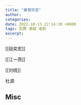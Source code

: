 ```yaml
---
title: "暴雪将至"
author: 
categories: 
date: 2022-10-13 22:14:30 +0800
tags: 犯罪 悬疑 电影
excerpt: 
---
```




[[段奕宏]]

[[江一燕]]

[[刘桃]]

杜源







## Misc





